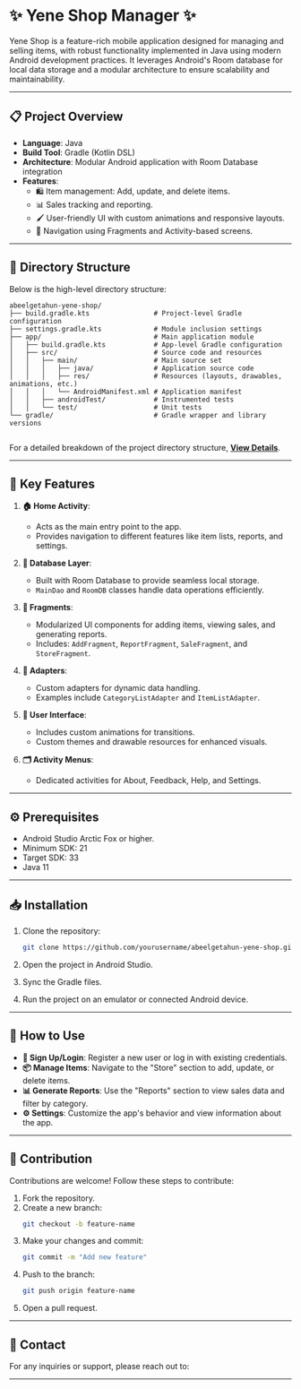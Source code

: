 # ✨ Yene Shop Manager ✨

Yene Shop is a feature-rich mobile application designed for managing and selling items, with robust functionality implemented in Java using modern Android development practices. It leverages Android's Room database for local data storage and a modular architecture to ensure scalability and maintainability.

---

## 📋 Project Overview

- **Language**: Java
- **Build Tool**: Gradle (Kotlin DSL)
- **Architecture**: Modular Android application with Room Database integration
- **Features**:
  - 🛍️ Item management: Add, update, and delete items.
  - 📊 Sales tracking and reporting.
  - 🖌️ User-friendly UI with custom animations and responsive layouts.
  - 🧭 Navigation using Fragments and Activity-based screens.

---

## 📂 Directory Structure

Below is the high-level directory structure:

```
abeelgetahun-yene-shop/
├── build.gradle.kts                # Project-level Gradle configuration
├── settings.gradle.kts             # Module inclusion settings
├── app/                            # Main application module
│   ├── build.gradle.kts            # App-level Gradle configuration
│   ├── src/                        # Source code and resources
│   │   ├── main/                   # Main source set
│   │   │   ├── java/               # Application source code
│   │   │   ├── res/                # Resources (layouts, drawables, animations, etc.)
│   │   │   └── AndroidManifest.xml # Application manifest
│   │   ├── androidTest/            # Instrumented tests
│   │   └── test/                   # Unit tests
└── gradle/                         # Gradle wrapper and library versions


```
For a detailed breakdown of the project directory structure, [**View Details**](https://github.com/abeelgetahun/Yene-shop/blob/master/DIRECTORY-README.md).

---

## 🌟 Key Features

1. **🏠 Home Activity**:
   - Acts as the main entry point to the app.
   - Provides navigation to different features like item lists, reports, and settings.

2. **💾 Database Layer**:
   - Built with Room Database to provide seamless local storage.
   - `MainDao` and `RoomDB` classes handle data operations efficiently.

3. **📱 Fragments**:
   - Modularized UI components for adding items, viewing sales, and generating reports.
   - Includes: `AddFragment`, `ReportFragment`, `SaleFragment`, and `StoreFragment`.

4. **🔄 Adapters**:
   - Custom adapters for dynamic data handling.
   - Examples include `CategoryListAdapter` and `ItemListAdapter`.

5. **🎨 User Interface**:
   - Includes custom animations for transitions.
   - Custom themes and drawable resources for enhanced visuals.

6. **🗂️ Activity Menus**:
   - Dedicated activities for About, Feedback, Help, and Settings.

---

## ⚙️ Prerequisites

- Android Studio Arctic Fox or higher.
- Minimum SDK: 21
- Target SDK: 33
- Java 11

---

## 📥 Installation

1. Clone the repository:
   ```sh
   git clone https://github.com/yourusername/abeelgetahun-yene-shop.git
   ```

2. Open the project in Android Studio.

3. Sync the Gradle files.

4. Run the project on an emulator or connected Android device.

---

## 🚀 How to Use

- **🔑 Sign Up/Login**: Register a new user or log in with existing credentials.
- **📦 Manage Items**: Navigate to the "Store" section to add, update, or delete items.
- **📊 Generate Reports**: Use the "Reports" section to view sales data and filter by category.
- **⚙️ Settings**: Customize the app's behavior and view information about the app.

---

## 🤝 Contribution

Contributions are welcome! Follow these steps to contribute:

1. Fork the repository.
2. Create a new branch:
   ```sh
   git checkout -b feature-name
   ```
3. Make your changes and commit:
   ```sh
   git commit -m "Add new feature"
   ```
4. Push to the branch:
   ```sh
   git push origin feature-name
   ```
5. Open a pull request.

---


## 📧 Contact

For any inquiries or support, please reach out to:

---


